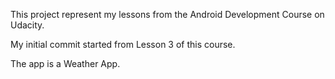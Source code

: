This project represent my lessons from the Android Development Course on Udacity.

My initial commit started from Lesson 3 of this course.

The app is a Weather App.
